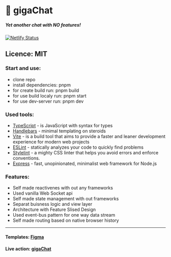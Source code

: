 # 🦠 gigaChat

##### Yet another chat with NO features!

[![Netlify Status](https://api.netlify.com/api/v1/badges/2fefbe2e-8013-415f-8abf-f5622e6ee641/deploy-status)](https://app.netlify.com/sites/ephemeral-duckanoo-a59b6e/deploys)

## Licence: MIT

### Start and use:
- clone repo
- install dependencies: pnpm
- for create build run: pnpm build
- for use build localy run: pnpm start
- for use dev-server run: pnpm dev

### Used tools:

- [TypeScript](https://www.typescriptlang.org/) - is JavaScript with syntax for types
- [Handlebars](https://handlebarsjs.com/) - minimal templating on steroids
- [Vite](https://vitejs.dev/) - is a build tool that aims to provide a faster and leaner development experience for modern web projects
- [ESLint](https://eslint.org/) - statically analyzes your code to quickly find problems
- [Stylelint](https://stylelint.io/) - a mighty CSS linter that helps you avoid errors and enforce conventions.
- [Express](https://expressjs.com/) - fast, unopinionated, minimalist web framework for Node.js

### Features:

- Self made reactivenes with out any frameworks
- Used vanilla Web Socket api
- Self made state management with out frameworks
- Separat buisness logic and view layer
- Architecture with Feature Slised Design
- Used event-bus pattern for one way data stream
- Self made routing based on native browser history

---

#### Templates: [Figma](https://www.figma.com/file/jF5fFFzgGOxQeB4CmKWTiE/Chat_external_link?node-id=0%3A1)

#### Live action: [gigaChat](https://ephemeral-duckanoo-a59b6e.netlify.app/)
